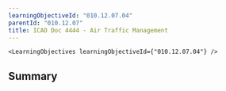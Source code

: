 ```yaml
---
learningObjectiveId: "010.12.07.04"
parentId: "010.12.07"
title: ICAO Doc 4444 - Air Traffic Management
---
```


```tsx eval
<LearningObjectives learningObjectiveId={"010.12.07.04"} />
```

## Summary
